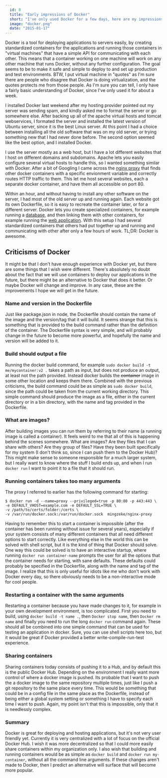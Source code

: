 ```yaml
---
  id: 8
  title: "Early impressions of Docker"
  short: "I've only used Docker for a few days, here are my impressions"
  image: "docker.png"
  date: "2015-01-17"
---
```


Docker is a tool for deploying applications to servers easily, by creating standardized containers for the applications and running those containers in "virtual machines" that have a simple API for communicating with each other. This means that a container working on one machine will work on any other machine that runs Docker, without any further configuration. The goal seems to be to make it safe and simple to deploy to and set up production and test environments. BTW, I put virtual machine in "quotes" as I'm sure there are people who disagree that Docker is doing virtualization, and the quotes protects me from those people. As I'm sure you can tell, I only have a fairly basic understanding of Docker, since I've only used it for about a week.

I installed Docker last weekend after my hosting provider pointed out my server was sending spam, and kindly asked me to format the server or go somewhere else. After backing up all of the apache virtual hosts and tomcat webservices, I formated the server and installed the latest version of Ubuntu server, since it is the best Linux server. At this point I had a choice between installing all the old software that was on my old server, or trying something new that I had never done before. The second option seemed like the best option, and I installed Docker.

I use the server mostly as a web host, but I have a lot different websites that I host on different domains and subdomains. Apache lets you easily configure several virtual hosts to handle this, so I wanted something similar with Docker. After a bit of Googling I came across the [nginx proxy](https://registry.hub.docker.com/u/mingzeke/nginx-proxy/) that finds other docker containers with a specific envionment variable and correctly routes HTTP traffic to them. This let me host several websites, each a separate docker container, and have them all accessible on port 80.

Within an hour, and without having to install any other software on the server, I had most of the old server up and running again. Each website got its own Dockerfile, so it is easy to recreate the container later, or for a different server. Docker lets you create specialized containers, for example running a [database](https://registry.hub.docker.com/u/marvambass/mysql/), and then linking them with other containers, for example running the [web application](https://registry.hub.docker.com/u/marvambass/piwik/). With this setup I had several standardized containers that others had put together up and running and communicating with other after only a few hours of work. TL;DR: Docker is awesome.

## Criticisms of Docker
It might be that I don't have enough experience with Docker yet, but there are some things that I wish were different. There's absolutely no doubt about the fact that we will use containers to deploy our applications in the future, but there might be an alternative to Docker that does it better. Or maybe Docker will change and improve. In any case, these are the improvements I hope we will get in the future.

### Name and version in the Dockerfile
Just like package.json in node, the Dockerfile should contain the name of the image and the version/tag that it will build. It seems strange that this is something that is provided to the build command rather than the definition of the container. The Dockerfile syntax is very simple, and will probably change in the future to become more powerful, and hopefully the name and version will be added to it. 

### Build should output a file
Running the docker build command, for example `sudo docker build -t me/mycontainer:v2 .` takes a path as input, but does not produce an output, at least not the path provided. Instead docker builds the ~~container~~ image in some other location and keeps them there. Combined with the previous criticisms, the build command could be as simple as `sudo docker build`, since the path could be taken from the current working directory. This simple command should produce the image as a file, either in the current directory or in a bin directory, with the name and tag provided in the Dockerfile.

### What are images?
After building images you can run them by referring to their name (a running image is called a container). It feels weird to me that all of this is happening behind the scenes somewhere. What are images? Are they files that I can share with others? Are they group of files? Have they been built specifically for my system (I don't think so, since I can push them to the Docker Hub)? This might make sense to someone responsible for a much larger system, but I really want to know where the stuff I build ends up, and when I run `docker run` I want to point it to a file that it should run.

### Running containers takes too many arguments
The proxy I referred to earlier has the following command for starting:

```
$ docker run -d --name=proxy --privileged=true -p 80:80 -p 443:443 \
-e DEFAULT_VHOST=example.com -e DEFAULT_SSL=TRUE \
-v /path/to/certs/folder:/certs \
-v /var/run/docker.sock:/var/run/docker.sock  mingzeke/nginx-proxy
```

Having to remember this to start a container is impossible (after the container has been running without issue for several years), especially if your system consists of many different containers that all need different options to start correctly. Like everything else in the world this can be solved with shell script, but it is the kind of thing that Docker should solve. One way this could be solved is to have an interactive startup, where running ```docker run container-name``` prompts the user for all the options that the container needs for starting, with sane defaults. These defaults could probably be specified in the Dockerfile, along with the name and tag of the image. I realize that this is only useful for idiots like me who don't work with Docker every day, so there obviously needs to be a non-interactive mode for cool people.

### Restarting a container with the same arguments
Restarting a container because you have made changes to it, for example in your own development environment, is too complicated. First you need to build, using `docker build -t name .`, then `Docker stop name`, then `Docker rm name` and finally you need to run the long `docker run` command again. These should all be combined into one simple command that can be used for testing an application in docker. Sure, you can use shell scripts here too, but it would be great if Docker provided a better write-compile-run-test experience.

### Sharing containers
Sharing containers today consists of pushing it to a Hub, and by default this is the public Docker Hub. Depending on the environment I really want more control of where a docker image is pushed. Its probable that I want to push the a docker image to the same repository multiple times, just like I push a git repository to the same place every time. This would be something that could be in a config file in the same place as the Dockerfile, instead of being either a global system setting or something I have to specify each time I want to push. Again, my point isn't that this is impossible, only that it is needlessly complex.

### Summary
Docker is great for deploying and hosting applications, but it's not very user friendly yet. Currently it is very centralized with a lot of focus on the official Docker Hub. I wish it was more decentralized so that I could more easily share containers within my organization only. I also wish that building and running containers would be as simple as `docker build` and `docker run my-container`, without all the command line arguments. If these changes aren't made to Docker, then I predict an alternative will surface that will become more popular.

